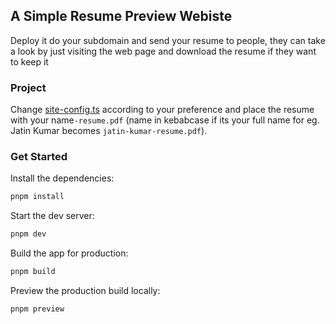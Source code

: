 ## A Simple Resume Preview Webiste
 
Deploy it do your subdomain and send your resume to people, they can take a look by just visiting the web page and download the resume if they want to keep it  

### Project

Change [site-config.ts](./src/lib/site-config.ts) according to your preference and 
place the resume with your name`-resume.pdf` (name in kebabcase if its your full name for eg. Jatin Kumar becomes `jatin-kumar-resume.pdf`).

### Get Started

Install the dependencies:

```bash
pnpm install
```


Start the dev server:

```bash
pnpm dev
```

Build the app for production:

```bash
pnpm build
```

Preview the production build locally:

```bash
pnpm preview
```
